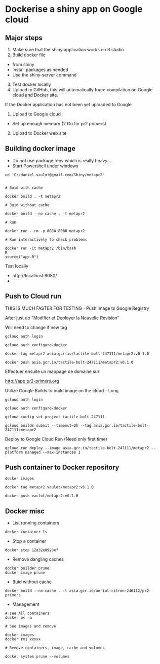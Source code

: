 # Dockerise a shiny app on Google cloud

## Major steps

1. Make sure that the shiny application works on R studio
2. Build docker file 
  * from shiny
  * Install packages as needed
  * Use the shiny-server command
3. Test docker locally
4. Upload to GitHub, this will automatically force compilation on Google cloud and Docker site.

If the Docker application has not been yet uploaded to Google
1. Upload to Google cloud
  * Set up enough memory (2 Go for pr2 primers)
2. Upload to Docker web site

## Building docker image

* Do not use package renv which is really heavy....
* Start Powershell under windows

```
cd 'C:/daniel.vaulot@gmail.com/Shiny/metapr2'


# Buid with cache

docker build . -t metapr2

# Buid without cache

docker build --no-cache . -t metapr2

# Run

docker run --rm -p 8080:8080 metapr2

# Run interactively to check problems 

docker run -it metapr2 /bin/bash
R
source("app.R")

```

Test locally

* http://localhost:8080/
* 


## Push to Cloud run

THIS IS MUCH FASTER FOR TESTING - Push image to Google Registry 

After just do "Modifier et Deployer la Nouvelle Revision"

Will need to change if new tag

```
gcloud auth login

gcloud auth configure-docker

docker tag metapr2 asia.gcr.io/tactile-bolt-247111/metapr2:v0.1.0

docker push asia.gcr.io/tactile-bolt-247111/metapr2:v0.1.0
```

Effectuer ensuite un mappage de domaine sur:

http://app.pr2-primers.org

Utilize Google Builds to build image on the cloud - Long

```
gcloud auth login

gcloud auth configure-docker

gcloud config set project tactile-bolt-247111

gcloud builds submit --timeout=2h --tag asia.gcr.io/tactile-bolt-247111/metapr2
```

Deploy to Google Cloud Run (Need only first time)

```
gcloud run deploy --image asia.gcr.io/tactile-bolt-247111/metapr2 --platform managed --max-instances 1
```







## Push container to Docker repository

```
docker images

docker tag metapr2 vaulot/metapr2:v0.1.0

docker push vaulot/metapr2:v0.1.0
```

## Docker misc

* List running containers

```
docker container ls
```

* Stop a container
```
docker stop 12a32e8928ef
```

* Remove dangling caches
```
docker builder prune
docker image prune
```

* Buid without cache
```
docker build --no-cache . -t asia.gcr.io/aerial-citron-246112/pr2-primers
```

* Management

```
# see All containers
docker ps -a

# See images and remove

docker images
docker rmi xxxxx

# Remove containers, image, cache and volumes

docker system prune --volumes
```


